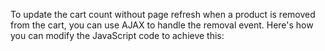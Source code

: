 To update the cart count without page refresh when a product is removed from the cart, you can use AJAX to handle the removal event. Here's how you can modify the JavaScript code to achieve this:
